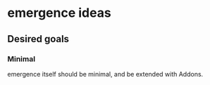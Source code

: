 # emergence ideas

## Desired goals

### Minimal

emergence itself should be minimal, and be extended with Addons.

